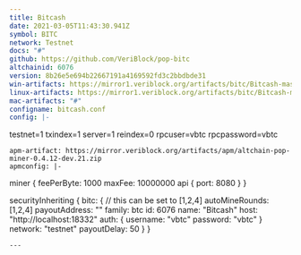 ```yaml
---
title: Bitcash
date: 2021-03-05T11:43:30.941Z
symbol: BITC
network: Testnet
docs: "#"
github: https://github.com/VeriBlock/pop-bitc
altchainid: 6076
version: 8b26e5e694b22667191a4169592fd3c2bbdbde31
win-artifacts: https://mirror1.veriblock.org/artifacts/bitc/Bitcash-master-8b26e5e-win64-qt.zip
linux-artifacts: https://mirror1.veriblock.org/artifacts/bitc/Bitcash-master-8b26e5e-linux-x64.tar.gz
mac-artifacts: "#"
configname: bitcash.conf
config: |-
  ```
  testnet=1
  txindex=1
  server=1
  reindex=0
  rpcuser=vbtc
  rpcpassword=vbtc
  ```
apm-artifact: https://mirror.veriblock.org/artifacts/apm/altchain-pop-miner-0.4.12-dev.21.zip
apmconfig: |-
  ```
  miner {
    feePerByte: 1000
    maxFee: 10000000
    api {
      port: 8080
    }
  }

  securityInheriting {
    bitc: {
      // this can be set to [1,2,4]
      autoMineRounds: [1,2,4]
      payoutAddress: "<EXECUTE getnewaddress AND PASTE IT HERE>"
      family: btc
      id: 6076
      name: "Bitcash"
      host: "http://localhost:18332"
      auth: {
          username: "vbtc"
          password: "vbtc"
      }
      network: "testnet"
      payoutDelay: 50
    }
  }
  ```
---
```

